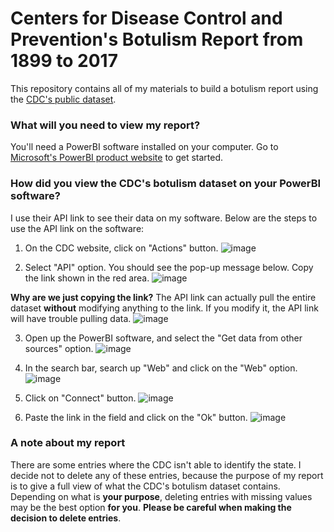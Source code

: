 # Centers for Disease Control and Prevention's Botulism Report from 1899 to 2017
This repository contains all of my materials to build a botulism report using the [CDC's public dataset](https://data.cdc.gov/Foodborne-Waterborne-and-Related-Diseases/Botulism/66i6-hisz/about_data). 

### What will you need to view my report?
You'll need a PowerBI software installed on your computer. Go to [Microsoft's PowerBI product website](https://www.microsoft.com/en-us/power-platform/products/power-bi) to get started.

### How did you view the CDC's botulism dataset on your PowerBI software?
I use their API link to see their data on my software. Below are the steps to use the API link on the software:


1) On the CDC website, click on "Actions" button.
![image](https://github.com/user-attachments/assets/b7db61a1-ab4b-43e3-a39d-79851088e642)

2) Select "API" option. You should see the pop-up message below. Copy the link shown in the red area.
![image](https://github.com/user-attachments/assets/86fb07b0-62ee-40bc-84b4-36d24fbd2770)

<b>Why are we just copying the link?</b> The API link can actually pull the entire dataset <b>without</b> modifying anything to the link. If you modify it, the API link will have trouble pulling data.
![image](https://github.com/user-attachments/assets/6d47a64c-be2a-4b26-b55b-1e7337c89fb5)

3) Open up the PowerBI software, and select the "Get data from other sources" option.
![image](https://github.com/user-attachments/assets/601e466e-f942-408a-b998-c4f4bdf466db)

4) In the search bar, search up "Web" and click on the "Web" option.
![image](https://github.com/user-attachments/assets/4d38f876-36d5-4fcb-8788-a56f2e22d638)

5) Click on "Connect" button.
![image](https://github.com/user-attachments/assets/956ef7cd-3d74-4460-9be7-49c35e03772d)

6) Paste the link in the field and click on the "Ok" button.
![image](https://github.com/user-attachments/assets/abab43fa-68af-4b47-b757-8247d3e1da0a)

### A note about my report
There are some entries where the CDC isn't able to identify the state. I decide not to delete any of these entries, because the purpose of my report is to give a full view of what the CDC's botulism dataset contains. Depending on what is <b>your purpose</b>, deleting entries with missing values may be the best option <b>for you</b>. <b>Please be careful when making the decision to delete entries</b>. 





